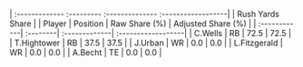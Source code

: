 | :------------- :--------- :-------------- :------------------|
|                       Rush Yards Share                       |
| Player       | Position | Raw Share (%) | Adjusted Share (%) |
| :------------| :--------| :-------------| :------------------|
| C.Wells      | RB       | 72.5          | 72.5               |
| T.Hightower  | RB       | 37.5          | 37.5               |
| J.Urban      | WR       | 0.0           | 0.0                |
| L.Fitzgerald | WR       | 0.0           | 0.0                |
| A.Becht      | TE       | 0.0           | 0.0                |